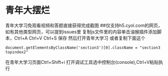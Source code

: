 # 青年大摆烂
青年大学习免观看视频和答题直接获得完成截图
##仅支持h5.cyol.com的网页，如有其他类型网页，可以提到issues里
复制js文件里的内容单击油猴插件添加脚本，Ctrl+A  Ctrl+V  Ctrl+S 保存 然后打开青年大学习
或者复制下面这个
```
document.getElementsByClassName('section3')[0].className = "section3 topindex2"
```
在青年大学习页面Ctrl+Shift+i 打开调试工具选中控制台(console),Ctrl+V粘贴执行
